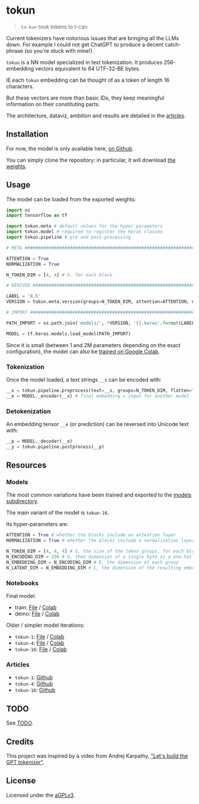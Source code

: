 # tokun

> `to-kun` took tokens to t-can

Current tokenizers have notorious issues that are bringing all the LLMs down.
For example I could not get ChatGPT to produce a decent catch-phrase (so you're stuck with mine!).

`tokun` is a NN model specialized in text tokenization.
It produces 256-embedding vectors equivalent to 64 UTF-32-BE bytes.

IE each `tokun` embedding can be thought of as a token of length 16 characters.

But these vectors are more than basic IDs, they keep meaningful information on their constituting parts.

The architecture, dataviz, ambition and results are detailed in the [articles](../articles).

## Installation

For now, the model is only available here, [on Github](../tokun/).

You can simply clone the repository: in particular, it will download [the weights](../models/).

## Usage

The model can be loaded from the exported weights:

```python
import os
import tensorflow as tf

import tokun.meta # default values for the hyper parameters
import tokun.model # required to register the Keras classes
import tokun.pipeline # pre and post-processing

# META ########################################################################

ATTENTION = True
NORMALIZATION = True

N_TOKEN_DIM = [4, 4] # G, for each block

# DERIVED #####################################################################

LABEL = '8.5'
VERSION = tokun.meta.version(groups=N_TOKEN_DIM, attention=ATTENTION, normalization=NORMALIZATION)

# IMPORT ######################################################################

PATH_IMPORT = os.path.join('models/', *VERSION, '{}.keras'.format(LABEL))

MODEL = tf.keras.models.load_model(PATH_IMPORT)
```

Since it is small (between 1 and 2M parameters depending on the exact configuration), the model can also be [trained on Google Colab][notebook-file-tokun-train].

### Tokenization

Once the model loaded, a text strings `__s` can be encoded with:

```python
__x = tokun.pipeline.preprocess(text=__s, groups=N_TOKEN_DIM, flatten=True)
__e = MODEL._encoder(__x) # final embedding = input for another model
```

### Detokenization

An embedding tensor `__e` (or prediction) can be reversed into Unicode text with:

```python
__p = MODEL._decoder(__e)
__y = tokun.pipeline.postprocess(__p)
```

## Resources

### Models

The most common variations have been trained and exported to the [models subdirectory](../models/).

The main variant of the model is `tokun-16`.

Its hyper-parameters are:

```python
ATTENTION = True # whether the blocks include an attention layer
NORMALIZATION = True # whether the blocks include a normalization layer

N_TOKEN_DIM = [4, 4, 4] # G, the size of the token groups, for each block
N_ENCODING_DIM = 256 # U, then dimension of a single byte as a one-hot vector
N_EMBEDDING_DIM = N_ENCODING_DIM # E, the dimension of each group
N_LATENT_DIM = N_EMBEDDING_DIM # L, the dimension of the resulting embedding
```

### Notebooks

Final model:

- train: [File][notebook-file-tokun-train] / [Colab][notebook-colab-tokun-train]
- demo: [File][notebook-file-tokun-demo] / [Colab][notebook-colab-tokun-demo]

Older / simpler model iterations:

- `tokun-1`: [File][notebook-file-tokun-1] / [Colab][notebook-colab-tokun-1]
- `tokun-4`: [File][notebook-file-tokun-4] / [Colab][notebook-colab-tokun-4]
- `tokun-16`: [File][notebook-file-tokun-16] / [Colab][notebook-colab-tokun-16]

### Articles

- `tokun-1`: [Github][article-file-tokun-1]
- `tokun-4`: [Github][article-file-tokun-4]
- `tokun-16`: [Github][article-file-tokun-16]

## TODO

See [TODO](TODO.md).

## Credits

This project was inspired by a video from Andrej Karpathy, ["Let's build the GPT tokenizer"][youtube-karpathy-tokenizer].

## License

Licensed under the [aGPLv3](LICENSE.md).

[article-file-tokun-1]: ../articles/tokun.1.md
[article-file-tokun-4]: ../articles/tokun.4.md
[article-file-tokun-16]: ../articles/tokun.16.md
[article-medium-tokun-1]: ../articles/tokun.1.md
[article-medium-tokun-4]: ../articles/tokun.4.md
[article-medium-tokun-16]: ../articles/tokun.16.md
[article-notion-tokun-1]: https://apehex.notion.site/Tokun-1-e03c438a39fe49fcb2ce303eb63b2e73
[article-notion-tokun-4]: https://apehex.notion.site/Tokun-4-c8b4a3bd1270485a908287869553e9f2
[article-notion-tokun-16]: https://apehex.notion.site/Tokun-16-ecf35d5207ab401d85d3aa21d0b09538

[notebook-colab-tokun-1]: https://colab.research.google.com/github/apehex/tokun/blob/main/notebooks/tokun.1.ipynb
[notebook-colab-tokun-4]: https://colab.research.google.com/github/apehex/tokun/blob/main/notebooks/tokun.4.ipynb
[notebook-colab-tokun-16]: https://colab.research.google.com/github/apehex/tokun/blob/main/notebooks/tokun.16.ipynb
[notebook-colab-tokun-demo]: https://colab.research.google.com/github/apehex/tokun/blob/main/notebooks/tokun.demo.ipynb
[notebook-colab-tokun-train]: https://colab.research.google.com/github/apehex/tokun/blob/main/notebooks/tokun.train.ipynb
[notebook-file-tokun-1]: ../notebooks/tokun.1.ipynb
[notebook-file-tokun-4]: ../notebooks/tokun.4.ipynb
[notebook-file-tokun-16]: ../notebooks/tokun.16.ipynb
[notebook-file-tokun-demo]: ../notebooks/tokun.demo.ipynb
[notebook-file-tokun-train]: ../notebooks/tokun.train.ipynb
[notebook-hf-tokun-demo]: ../notebooks/tokun.demo.ipynb
[notebook-hf-tokun-train]: ../notebooks/tokun.train.ipynb
[notebook-kaggle-tokun-demo]: ../notebooks/tokun.demo.ipynb
[notebook-kaggle-tokun-train]: ../notebooks/tokun.train.ipynb

[youtube-karpathy-tokenizer]: https://www.youtube.com/watch?v=zduSFxRajkE
